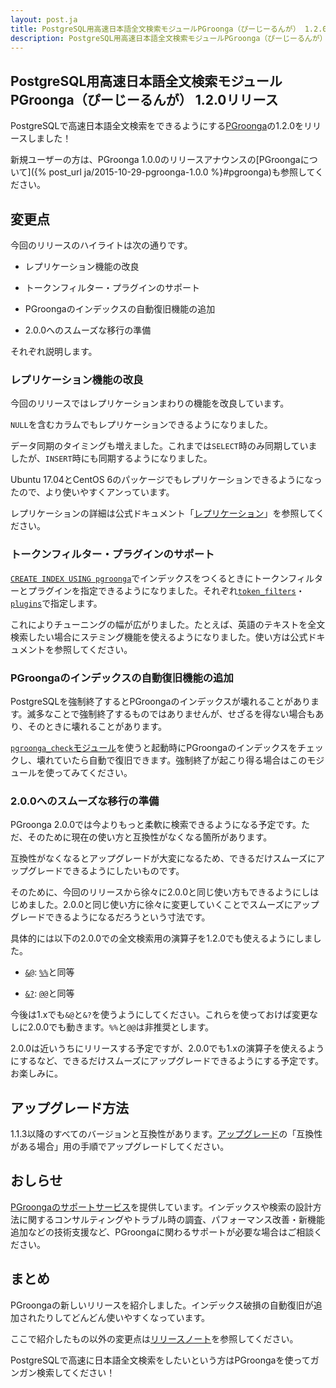 ```yaml
---
layout: post.ja
title: PostgreSQL用高速日本語全文検索モジュールPGroonga（ぴーじーるんが） 1.2.0リリース
description: PostgreSQL用高速日本語全文検索モジュールPGroonga（ぴーじーるんが） 1.2.0をリリースしました！
---
```


## PostgreSQL用高速日本語全文検索モジュールPGroonga（ぴーじーるんが） 1.2.0リリース

PostgreSQLで高速日本語全文検索をできるようにする[PGroonga](https://pgroonga.github.io/ja/)の1.2.0をリリースしました！

新規ユーザーの方は、PGroonga 1.0.0のリリースアナウンスの[PGroongaについて]({% post_url ja/2015-10-29-pgroonga-1.0.0 %}#pgroonga)も参照してください。

## 変更点

今回のリリースのハイライトは次の通りです。

  * レプリケーション機能の改良

  * トークンフィルター・プラグインのサポート

  * PGroongaのインデックスの自動復旧機能の追加

  * 2.0.0へのスムーズな移行の準備

それぞれ説明します。

### レプリケーション機能の改良

今回のリリースではレプリケーションまわりの機能を改良しています。

`NULL`を含むカラムでもレプリケーションできるようになりました。

データ同期のタイミングも増えました。これまでは`SELECT`時のみ同期していましたが、`INSERT`時にも同期するようになりました。

Ubuntu 17.04とCentOS 6のパッケージでもレプリケーションできるようになったので、より使いやすくアンっています。

レプリケーションの詳細は公式ドキュメント「[レプリケーション](https://pgroonga.github.io/ja/reference/replication.html)」を参照してください。

### トークンフィルター・プラグインのサポート

[`CREATE INDEX USING pgroonga`](https://pgroonga.github.io/ja/reference/create-index-using-pgroonga.html)でインデックスをつくるときにトークンフィルターとプラグインを指定できるようになりました。それぞれ[`token_filters`](https://pgroonga.github.io/ja/reference/create-index-using-pgroonga.html#custom-token-filters)・[`plugins`](https://pgroonga.github.io/ja/reference/create-index-using-pgroonga.html#custom-plugins)で指定します。

これによりチューニングの幅が広がりました。たとえば、英語のテキストを全文検索したい場合にステミング機能を使えるようになりました。使い方は公式ドキュメントを参照してください。

### PGroongaのインデックスの自動復旧機能の追加

PostgreSQLを強制終了するとPGroongaのインデックスが壊れることがあります。滅多なことで強制終了するものではありませんが、せざるを得ない場合もあり、そのときに壊れることがあります。

[`pgroonga_check`モジュール](https://pgroonga.github.io/ja/reference/modules/pgroonga-check.html)を使うと起動時にPGroongaのインデックスをチェックし、壊れていたら自動で復旧できます。強制終了が起こり得る場合はこのモジュールを使ってみてください。

### 2.0.0へのスムーズな移行の準備

PGroonga 2.0.0では今よりもっと柔軟に検索できるようになる予定です。ただ、そのために現在の使い方と互換性がなくなる箇所があります。

互換性がなくなるとアップグレードが大変になるため、できるだけスムーズにアップグレードできるようにしたいものです。

そのために、今回のリリースから徐々に2.0.0と同じ使い方もできるようにしはじめました。2.0.0と同じ使い方に徐々に変更していくことでスムーズにアップグレードできるようになるだろうという寸法です。

具体的には以下の2.0.0での全文検索用の演算子を1.2.0でも使えるようにしました。

  * [`&@`](https://pgroonga.github.io/ja/reference/operators/match-v2.html): [`%%`](https://pgroonga.github.io/ja/reference/operators/match.html)と同等

  * [`&?`](https://pgroonga.github.io/ja/reference/operators/query-v2.html): [`@@`](https://pgroonga.github.io/ja/reference/operators/query.html)と同等

今後は1.xでも`&@`と`&?`を使うようにしてください。これらを使っておけば変更なしに2.0.0でも動きます。`%%`と`@@`は非推奨とします。

2.0.0は近いうちにリリースする予定ですが、2.0.0でも1.xの演算子を使えるようにするなど、できるだけスムーズにアップグレードできるようにする予定です。お楽しみに。

## アップグレード方法

1.1.3以降のすべてのバージョンと互換性があります。[アップグレード](https://pgroonga.github.io/ja/upgrade/)の「互換性がある場合」用の手順でアップグレードしてください。

## おしらせ

[PGroongaのサポートサービス](https://pgroonga.github.io/ja/support/)を提供しています。インデックスや検索の設計方法に関するコンサルティングやトラブル時の調査、パフォーマンス改善・新機能追加などの技術支援など、PGroongaに関わるサポートが必要な場合はご相談ください。

## まとめ

PGroongaの新しいリリースを紹介しました。インデックス破損の自動復旧が追加されたりしてどんどん使いやすくなっています。

ここで紹介したもの以外の変更点は[リリースノート](https://pgroonga.github.io/ja/news/#version-1-2-0)を参照してください。

PostgreSQLで高速に日本語全文検索をしたいという方はPGroongaを使ってガンガン検索してください！
